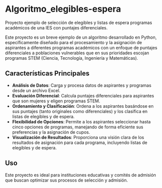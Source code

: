 # Algoritmo_elegibles-espera
Proyecto ejemplo de selección de elegibles y listas de espera programas académicos de una IES con puntajes diferenciales.  

Este proyecto es un breve ejemplo de un algoritmo desarrollado en Python, específicamente diseñado para el procesamiento y la asignación de aspirantes a diferentes programas académicos con un enfoque de puntajes diferenciales a poblaciones vulnerables que en sus prioridades escojan programas STEM (Ciencia, Tecnología, Ingeniería y Matemáticas).

## Características Principales

- **Análisis de Datos**: Carga y procesa datos de aspirantes y programas desde un archivo Excel.
- **Evaluación Diferencial**: Calcula puntajes diferenciales para aspirantes que son mujeres y eligen programas STEM.
- **Ordenamiento y Clasificación**: Ordena a los aspirantes basándose en sus puntajes (tanto originales como diferenciales) y los clasifica en listas de elegibles y de espera.
- **Flexibilidad de Opciones**: Permite a los aspirantes seleccionar hasta cinco opciones de programas, manejando de forma eficiente sus preferencias y la asignación de cupos.
- **Visualización de Resultados**: Proporciona una visión clara de los resultados de asignación para cada programa, incluyendo listas de elegibles y de espera.

## Uso

Este proyecto es ideal para instituciones educativas y comités de admisión que buscan optimizar sus procesos de selección y admisión.
